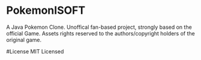 # PokemonISOFT
A Java Pokemon Clone. Unoffical fan-based project, strongly based on the official Game.
Assets rights reserved to the authors/copyright holders of the original game.

#License
MIT Licensed
